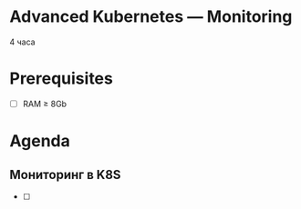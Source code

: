 Advanced Kubernetes — Monitoring
================================
4 часа

Prerequisites
=============

- [ ] RAM ≥ 8Gb


Agenda
======
Мониторинг в K8S
----------------

- [ ] 